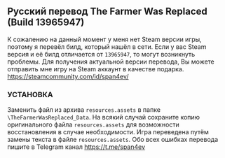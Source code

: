 ## Русский перевод The Farmer Was Replaced (Build 13965947)
К сожалению на данный момент у меня нет Steam версии игры, поэтому я перевёл билд, который нашёл в сети. 
Если у вас Steam версия и её билд отличается от `13965947`, то могут возникнуть проблемы. 
Для получения актуальной версии перевода, Вы можете отправить мне игру на Steam аккаунт в качестве подарка.
https://steamcommunity.com/id/span4ev/

### УСТАНОВКА
Заменить файл из архива `resources.assets` в папке `\TheFarmerWasReplaced_Data`.
На всякий случай сохраните копию оригинального файла `resources.assets` для возможности восстановления в случае необходимости.
Игра переведена путём замены текста в файле `resources.assets`.
Обо всех ошибках перевода пишите в Telegram канал https://t.me/span4ev
